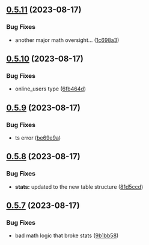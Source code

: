 ## [0.5.11](https://github.com/Torwent/wasp-api/compare/v0.5.10...v0.5.11) (2023-08-17)


### Bug Fixes

* another major math oversight... ([1c698a3](https://github.com/Torwent/wasp-api/commit/1c698a35a678fec851ec715d4f691c13e345b912))



## [0.5.10](https://github.com/Torwent/wasp-api/compare/v0.5.9...v0.5.10) (2023-08-17)


### Bug Fixes

* online_users type ([6fb464d](https://github.com/Torwent/wasp-api/commit/6fb464d35cb8f4c4a8c806ea7f67621ee0e1f10f))



## [0.5.9](https://github.com/Torwent/wasp-api/compare/v0.5.8...v0.5.9) (2023-08-17)


### Bug Fixes

* ts error ([be69e9a](https://github.com/Torwent/wasp-api/commit/be69e9aa5cd548b7c20f8d5c3cb2c9b676df1f7e))



## [0.5.8](https://github.com/Torwent/wasp-api/compare/v0.5.7...v0.5.8) (2023-08-17)


### Bug Fixes

* **stats:** updated to the new table structure ([81d5ccd](https://github.com/Torwent/wasp-api/commit/81d5ccd725d95a799747a999f07cbc2f95cd7805))



## [0.5.7](https://github.com/Torwent/wasp-api/compare/v0.5.6...v0.5.7) (2023-08-17)


### Bug Fixes

* bad math logic that broke stats ([9b1bb58](https://github.com/Torwent/wasp-api/commit/9b1bb58f5556de80bf3f5248c2bf6c307521b813))



